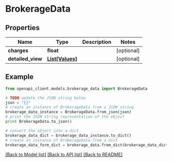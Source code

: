 # BrokerageData


## Properties

Name | Type | Description | Notes
------------ | ------------- | ------------- | -------------
**charges** | **float** |  | [optional] 
**detailed_view** | [**List[Values]**](Values.md) |  | [optional] 

## Example

```python
from openapi_client.models.brokerage_data import BrokerageData

# TODO update the JSON string below
json = "{}"
# create an instance of BrokerageData from a JSON string
brokerage_data_instance = BrokerageData.from_json(json)
# print the JSON string representation of the object
print BrokerageData.to_json()

# convert the object into a dict
brokerage_data_dict = brokerage_data_instance.to_dict()
# create an instance of BrokerageData from a dict
brokerage_data_form_dict = brokerage_data.from_dict(brokerage_data_dict)
```
[[Back to Model list]](../README.md#documentation-for-models) [[Back to API list]](../README.md#documentation-for-api-endpoints) [[Back to README]](../README.md)


